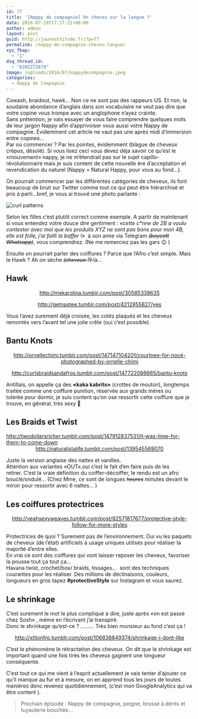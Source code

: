 ```yaml
---
id: 77
title: '[Nappy de compagnie] Un cheveu sur la langue ?'
date: 2016-07-28T17:17:21+00:00
author: admin
layout: post
guid: http://jauneattitude.fr/?p=77
permalink: /nappy-de-compagnie-cheveu-langue/
xyz_fbap:
  - "1"
dsq_thread_id:
  - "6202272679"
image: /uploads/2016/07/nappydecompagnie.jpeg
categories:
  - Nappy de Compagnie
---
```

Cowash, braidout, hawk&#8230; Non ce ne sont pas des rappeurs US.
Et non, la soudaine abondance d&rsquo;anglais dans son vocabulaire ne veut pas dire que votre copine vous trompe avec un anglophone n&rsquo;ayez crainte.<br /> Sans prétention, je vais essayer de vous faire comprendre quelques mots de leur jargon Nappy afin d&rsquo;apprivoiser vous aussi votre Nappy de compagnie. Évidemment cet article ne vaut pas une après midi d&rsquo;immersion entre copines&#8230;<br /> Par où commencer ? Par les pointes, évidemment (blague de cheveux crépus, désolé).
Si vous lisez ceci vous devez déja savoir ce qu&rsquo;est le «mouvement» nappy, je ne m&rsquo;étendrait pas sur le sujet capillo-révolutionnaire mais je suis content de cette nouvelle ère d&rsquo;acceptation et revendication du naturel (Nappy = Natural Happy, pour vous au fond…).
    
On pourrait commencer par les différentes catégories de cheveux, ils font beaucoup de bruit sur Twitter comme tout ce qui peut être hiérarchisé et pris à parti…bref, je vous ai trouvé une photo parlante :

![curl patterns](http://zenzele.us/uploads/2014/07/curl_pattern.jpg)
    
Selon les filles c&rsquo;est plutôt correct comme exemple.
A partir de maintenant si vous entendez votre douce dire gentiment : <em>«cette c*nne de 2B a voulu contester avec moi que les produits XYZ ne sont pas bons pour mon 4B, elle est folle, j&rsquo;ai failli la baffer !»</em>  à son amie via Telegram <del><em>(boycott Whatsapp)</em></del>, vous comprendrez. (Ne me remerciez pas les gars 😉 )

Ensuite on pourrait parler des coiffures ? Parce que l&rsquo;Afro c&rsquo;est simple. Mais le Hawk ? Ah on sèche <del><em>(cheveux ?) </em></del>la…
    
## Hawk
<div class="tumblr-post" style="text-align: center;" data-href="https://embed.tumblr.com/embed/post/zPIu6vNggvoPkermb5_mMQ/30585338635" data-did="da39a3ee5e6b4b0d3255bfef95601890afd80709">
      <a href="http://mekarolina.tumblr.com/post/30585338635">http://mekarolina.tumblr.com/post/30585338635</a>
    </div>
    
<p style="text-align: center;">
</div> 

<div class="col-md-6 text-center">
<div class="tumblr-post" style="text-align: center;" data-href="https://embed.tumblr.com/embed/post/rVTA19b4MeQ3-v_HjeFveA/4212955827" data-did="bb692445bd6bcfb626c913eafb76e4dedd907f4d">
<a href="http://getnastee.tumblr.com/post/4212955827/yes">http://getnastee.tumblr.com/post/4212955827/yes</a>
</div>

<p>
</p>
</div>

<p>
Vous l&rsquo;avez surement déjà croisée, les cotés plaqués et les cheveux remontés vers l&rsquo;avant tel une jolie crête (oui c&rsquo;est possible).
</p>

## Bantu Knots

<div class="col-md-6">
<div class="tumblr-post" style="text-align: center;" data-href="https://embed.tumblr.com/embed/post/tTy1_1Vm8pSNmjpQAPxcQA/147147104201" data-did="8757328f48ba721384b685c70cbde5cd4c2aa765">
<a href="http://ornellechimi.tumblr.com/post/147147104201/courtnee-for-nocé-photographed-by-ornelle-chimi">http://ornellechimi.tumblr.com/post/147147104201/courtnee-for-nocé-photographed-by-ornelle-chimi</a>
</div>

<p>
</div> 

<div class="col-md-6">
<div class="tumblr-post" style="text-align: center;" data-href="https://embed.tumblr.com/embed/post/n9OCwmb8zrZ-jrGIlJwsPA/147722086665" data-did="f59947363593035234e291fab3a59333fde19b40">
<a href="http://curlsbraidsandafros.tumblr.com/post/147722086665/bantu-knots">http://curlsbraidsandafros.tumblr.com/post/147722086665/bantu-knots</a>
</div>

Antillais, on appelle ça des <strong>«kaka kabrits»</strong> (crottes de mouton), longtemps traitée comme une coiffure punition, réservée aux grands mères ou tolérée pour dormir, je suis content qu&rsquo;on ose ressortir cette coiffure que je trouve, en général, très sexy 🙂

## Les Braids et Twist

<div class="tumblr-post" data-href="https://embed.tumblr.com/embed/post/TS63EA_-9UWTav4qniUHjA/147912837531" data-did="1209be7f8828e7b80f04b1352f6d1782ba11c649">
<a href="http://twodollarsricher.tumblr.com/post/147912837531/it-was-time-for-them-to-come-down">http://twodollarsricher.tumblr.com/post/147912837531/it-was-time-for-them-to-come-down</a>
</div>

<div class="tumblr-post text-center" style="text-align: center;" data-href="https://embed.tumblr.com/embed/post/SjUkpAxcvtHHBzU5Hm4oLg/139545569070" data-did="da39a3ee5e6b4b0d3255bfef95601890afd80709">
    <a href="http://naturalistalife.tumblr.com/post/139545569070">http://naturalistalife.tumblr.com/post/139545569070</a>
  </div>

Juste la version anglaise des nattes et vanilles.<br /> Attention aux variantes «OUT»,oui c&rsquo;est le fait d&rsquo;en faire puis de les retirer. C&rsquo;est la vraie définition du coiffer-décoiffer, le rendu est un afro bouclé/ondulé… (Chez Mme, ce sont de longues <em><del>heures</del> </em>minutes devant le miroir pour ressortir avec 6 nattes… )

## Les coiffures protectrices

<div class="tumblr-post text-center" style="text-align: center;" data-href="https://embed.tumblr.com/embed/post/O7R7qvUjrVUobxBx7JWmPg/82571817677" data-did="c50d535350ea35396dc2d39863358af54e1097a6">
  <a href="http://yeahsexyweaves.tumblr.com/post/82571817677/protective-style-follow-for-more-styles">http://yeahsexyweaves.tumblr.com/post/82571817677/protective-style-follow-for-more-styles</a>
</div>

Protectrices de quoi ? Surement pas de l&rsquo;environnement. Oui vu les paquets de cheveux (de l&rsquo;état) artificiels à usage uniques utilisés pour réaliser la majorité d&rsquo;entre elles.<br /> En vrai ce sont des coiffures qui vont laisser reposer les cheveux, favoriser la pousse tout ça tout ça…<br /> Havana twist, crochet/box/ braids, tissages…  sont des techniques courantes pour les réaliser. Des millions de déclinaisons, couleurs, longueurs en gros tapez <strong>#protectiveStyle</strong> sur Instagram et vous saurez.

##  Le shrinkage
C&rsquo;est surement le mot le plus compliqué à dire, juste après «on est passé chez Sosh» , même en l&rsquo;écrivant j&rsquo;ai transpiré.<br /> Donc le shrinkage qu&rsquo;est-ce ? ……… Très bien monsieur au fond c&rsquo;est ça !

<div class="tumblr-post text-center" style="text-align: center;" data-href="https://embed.tumblr.com/embed/post/V7p5rubhVt7KqYDXXyDgWQ/106838849374" data-did="1b7298a7f396f0032e31bb8913935310ebdef149">
  <a href="http://xtlionfro.tumblr.com/post/106838849374/shrinkage-i-dont-like">http://xtlionfro.tumblr.com/post/106838849374/shrinkage-i-dont-like</a>
</div>

C&rsquo;est le phénomène le rétractation des cheveux. On dit que le shrinkage est important quand une fois tirés les cheveux gagnent une longueur conséquente.

C&rsquo;est tout ce qui me vient à l&rsquo;esprit actuellement je vais tenter d&rsquo;ajouter ce qu&rsquo;il manque au fur et à mesure, on en apprend tous les jours de toutes manières donc revenez quotidiennement, (c&rsquo;est mon GoogleAnalytics qui va être content ).

> Prochain épisode : Nappy de compagnie, peigne, brosse à dents et tuyauterie bouchée…